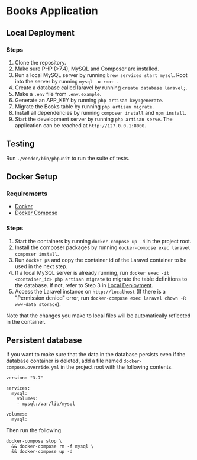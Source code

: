# Books Application

## Local Deployment

### Steps
1. Clone the repository.
1. Make sure PHP (>7.4), MySQL and Composer are installed.
1. Run a local MySQL server by running `brew services start mysql`. Root into the server by running `mysql -u root `.
1. Create a database called laravel by running `create database laravel;`.
1. Make a `.env` file from `.env.example`.
1. Generate an APP_KEY by running `php artisan key:generate`.
1. Migrate the Books table by running `php artisan migrate`.
1. Install all dependencies by running `composer install` and `npm install`.
1. Start the development server by running `php artisan serve`. The application can be reached at `http://127.0.0.1:8000`.

## Testing

Run `./vendor/bin/phpunit` to run the suite of tests.

## Docker Setup

### Requirements
- [Docker](https://docs.docker.com/install)
- [Docker Compose](https://docs.docker.com/compose/install)

### Steps
1. Start the containers by running `docker-compose up -d` in the project root.
1. Install the composer packages by running `docker-compose exec laravel composer install`.
1. Run `docker ps` and copy the container id of the Laravel container to be used in the next step.
1. If a local MySQL server is already running, run `docker exec -it <container_id> php artisan migrate` to migrate the table definitions to the database. If not, refer to Step 3 in [Local Deployment](#local-deployment).
1. Access the Laravel instance on `http://localhost` (If there is a "Permission denied" error, run `docker-compose exec laravel chown -R www-data storage`).

Note that the changes you make to local files will be automatically reflected in the container. 

## Persistent database
If you want to make sure that the data in the database persists even if the database container is deleted, add a file named `docker-compose.override.yml` in the project root with the following contents.
```
version: "3.7"

services:
  mysql:
    volumes:
    - mysql:/var/lib/mysql

volumes:
  mysql:
```
Then run the following.
```
docker-compose stop \
  && docker-compose rm -f mysql \
  && docker-compose up -d
``` 